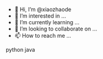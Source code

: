 - 👋 Hi, I’m @xiaozhaode
- 👀 I’m interested in ...
- 🌱 I’m currently learning ...
- 💞️ I’m looking to collaborate on ...
- 📫 How to reach me ...

<!---
xiaozhaode/xiaozhaode is a ✨ special ✨ repository because its `README.md` (this file) appears on your GitHub profile.
You can click the Preview link to take a look at your changes.
--->
python  java 
